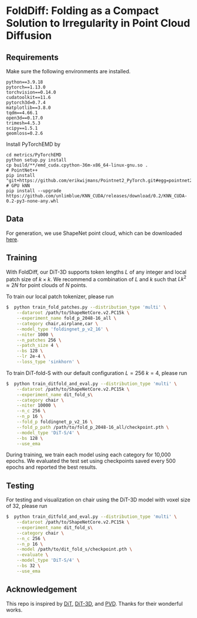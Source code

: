 # FoldDiff: Folding as a Compact Solution to Irregularity in Point Cloud Diffusion

## Requirements

Make sure the following environments are installed.

```
python==3.9.18
pytorch==1.13.0
torchvision==0.14.0
cudatoolkit==11.6
pytorch3d=0.7.4
matplotlib==3.8.0
tqdm==4.66.1
open3d==0.17.0
trimesh=4.5.3
scipy==1.5.1
geomloss=0.2.6
```

Install PyTorchEMD by
```
cd metrics/PyTorchEMD
python setup.py install
cp build/**/emd_cuda.cpython-36m-x86_64-linux-gnu.so .
# PointNet++
pip install "git+https://github.com/erikwijmans/Pointnet2_PyTorch.git#egg=pointnet2_ops&subdirectory=pointnet2_ops_lib"
# GPU kNN
pip install --upgrade https://github.com/unlimblue/KNN_CUDA/releases/download/0.2/KNN_CUDA-0.2-py3-none-any.whl
```

## Data

For generation, we use ShapeNet point cloud, which can be downloaded [here](https://github.com/stevenygd/PointFlow).


## Training

With FoldDiff, our DiT-3D supports token lengths $L$ of any integer and local patch size of $k \times k$. We recommend a combination of $L$ and $k$ such that $Lk^2 \approx 2N$ for point clouds of $N$ points.

To train our local patch tokenizer, please run
```bash
$  python train_fold_patches.py --distribution_type 'multi' \
    --dataroot /path/to/ShapeNetCore.v2.PC15k \
    --experiment_name fold_p_2048-16_all \
    --category chair,airplane,car \
    --model_type 'foldingnet_p_v2_16' \
    --niter 1000 \
    --n_patches 256 \
    --patch_size 4 \
    --bs 128 \
    --lr 2e-4 \
    --loss_type 'sinkhorn' \
```

To train DiT-fold-S with our default configuration $L=256$ $k=4$, please run

```bash
$  python train_ditfold_and_eval.py --distribution_type 'multi' \
    --dataroot /path/to/ShapeNetCore.v2.PC15k \
    --experiment_name dit_fold_s\
    --category chair \
    --niter 10000 \
    --n_c 256 \
    --n_p 16 \
    --fold_p foldingnet_p_v2_16 \
    --fold_p_path /path/to/fold_p_2048-16_all/checkpoint.pth \
    --model_type 'DiT-S/4' \
    --bs 128 \
    --use_ema
```
During training, we train each model using each category for 10,000 epochs. We evaluated the test set using checkpoints saved every 500 epochs and reported the best results.

## Testing

For testing and visualization on chair using the DiT-3D model with voxel size of 32, please run

```bash
$  python train_ditfold_and_eval.py --distribution_type 'multi' \
    --dataroot /path/to/ShapeNetCore.v2.PC15k \
    --experiment_name dit_fold_s\
    --category chair \
    --n_c 256 \
    --n_p 16 \
    --model /path/to/dit_fold_s/checkpoint.pth \
    --evaluate \
    --model_type 'DiT-S/4' \
    --bs 32 \
    --use_ema
```

## Acknowledgement


This repo is inspired by [DiT](https://github.com/facebookresearch/DiT), [DiT-3D](https://github.com/DiT-3D/DiT-3D), and [PVD](https://github.com/alexzhou907/PVD). Thanks for their wonderful works.